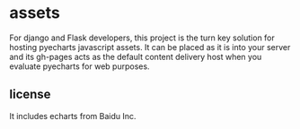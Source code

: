 # assets

For django and Flask developers, this project is the turn key solution for hosting pyecharts javascript assets. It
can be placed as it is into your server and its gh-pages acts as the default content delivery host when you evaluate pyecharts for web purposes.

## license

It includes echarts from Baidu Inc.
